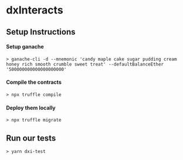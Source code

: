 # dxInteracts

## Setup Instructions

#### Setup ganache
`> ganache-cli -d --mnemonic 'candy maple cake sugar pudding cream honey rich smooth crumble sweet treat' --defaultBalanceEther '500000000000000000000'`

#### Compile the contracts
`> npx truffle compile`

#### Deploy them locally
`> npx truffle migrate`

## Run our tests
`> yarn dxi-test`
